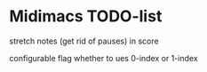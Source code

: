 Midimacs TODO-list
==================

stretch notes (get rid of pauses) in score

configurable flag whether to ues 0-index or 1-index
